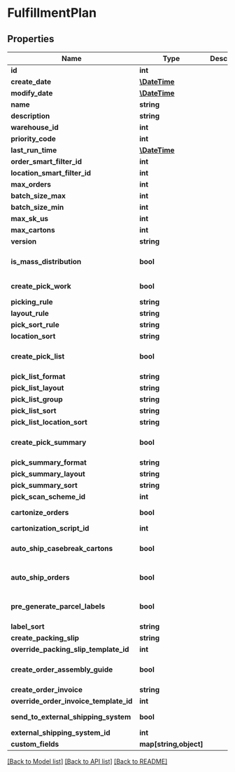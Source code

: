 # FulfillmentPlan

## Properties
Name | Type | Description | Notes
------------ | ------------- | ------------- | -------------
**id** | **int** |  | [optional] 
**create_date** | [**\DateTime**](\DateTime.md) |  | [optional] 
**modify_date** | [**\DateTime**](\DateTime.md) |  | [optional] 
**name** | **string** |  | 
**description** | **string** |  | [optional] 
**warehouse_id** | **int** |  | 
**priority_code** | **int** |  | [optional] 
**last_run_time** | [**\DateTime**](\DateTime.md) |  | [optional] 
**order_smart_filter_id** | **int** |  | 
**location_smart_filter_id** | **int** |  | [optional] 
**max_orders** | **int** |  | [optional] 
**batch_size_max** | **int** |  | [optional] 
**batch_size_min** | **int** |  | [optional] 
**max_sk_us** | **int** |  | [optional] 
**max_cartons** | **int** |  | [optional] 
**version** | **string** |  | [optional] 
**is_mass_distribution** | **bool** |  | [optional] [default to false]
**create_pick_work** | **bool** |  | [default to false]
**picking_rule** | **string** |  | [optional] 
**layout_rule** | **string** |  | [optional] 
**pick_sort_rule** | **string** |  | [optional] 
**location_sort** | **string** |  | [optional] 
**create_pick_list** | **bool** |  | [optional] [default to false]
**pick_list_format** | **string** |  | [optional] 
**pick_list_layout** | **string** |  | [optional] 
**pick_list_group** | **string** |  | [optional] 
**pick_list_sort** | **string** |  | [optional] 
**pick_list_location_sort** | **string** |  | [optional] 
**create_pick_summary** | **bool** |  | [optional] [default to false]
**pick_summary_format** | **string** |  | [optional] 
**pick_summary_layout** | **string** |  | [optional] 
**pick_summary_sort** | **string** |  | [optional] 
**pick_scan_scheme_id** | **int** |  | 
**cartonize_orders** | **bool** |  | [default to false]
**cartonization_script_id** | **int** |  | [optional] 
**auto_ship_casebreak_cartons** | **bool** |  | [optional] [default to false]
**auto_ship_orders** | **bool** |  | [optional] [default to false]
**pre_generate_parcel_labels** | **bool** |  | [optional] [default to false]
**label_sort** | **string** |  | [optional] 
**create_packing_slip** | **string** |  | 
**override_packing_slip_template_id** | **int** |  | [optional] 
**create_order_assembly_guide** | **bool** |  | [optional] [default to false]
**create_order_invoice** | **string** |  | 
**override_order_invoice_template_id** | **int** |  | [optional] 
**send_to_external_shipping_system** | **bool** |  | [default to false]
**external_shipping_system_id** | **int** |  | [optional] 
**custom_fields** | **map[string,object]** |  | [optional] 

[[Back to Model list]](../README.md#documentation-for-models) [[Back to API list]](../README.md#documentation-for-api-endpoints) [[Back to README]](../README.md)


